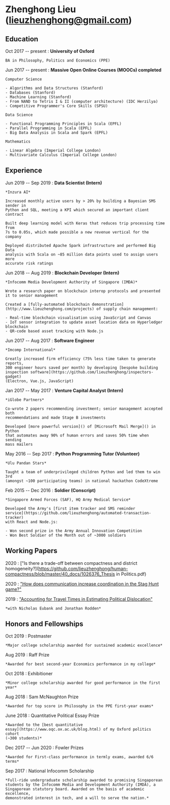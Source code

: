 # Zhenghong Lieu (lieuzhenghong@gmail.com)

Education
-------------------------

Oct 2017 -- present
:	**University of Oxford**

	BA in Philosophy, Politics and Economics (PPE)

Jun 2017 -- present
: **Massive Open Online Courses (MOOCs) completed**

	Computer Science

	- Algorithms and Data Structures (Stanford)
	- Databases (Stanford)
	- Machine Learning (Stanford)
	- From NAND to Tetris I & II (computer architecture) (IDC Herzilya)
	- Competitive Programmer's Core Skills (SPSU)

	Data Science

	- Functional Programming Principles in Scala (EPFL)
	- Parallel Programming in Scala (EPFL)
	- Big Data Analysis in Scala and Spark (EPFL)

	Mathematics

	- Linear Algebra (Imperial College London)
	- Multivariate Calculus (Imperial College London)

Experience
---------------------------

Jun 2019 -- Sep 2019
:	**Data Scientist (Intern)**

	*Inzura AI*

	Increased monthly active users by > 20% by building a Bayesian SMS sender in
	Python and SQL, meeting a KPI which secured an important client contract

	Built deep learning model with Keras that reduces trip processing time from
	7s to 0.05s, which made possible a new revenue vertical for the company

	Deployed distributed Apache Spark infrastructure and performed Big Data
	analysis with Scala on ~85 million data points used to assign users more
	accurate risk ratings

Jun 2018 -- Aug 2019
:	**Blockchain Developer (Intern)**

	*Infocomm Media Development Authority of Singapore (IMDA)*

	Wrote a research paper on blockchain interop protocols and presented it to senior management

	Created a [fully-automated blockchain demonstration](http://www.lieuzhenghong.com/projects) of supply chain management:

	- Real-time blockchain visualisation using JavaScript and Canvas
	- IoT sensor integration to update asset location data on Hyperledger blockchain
	- QR-code based asset tracking with Node.js

Jun 2017 -- Aug 2017
:	**Software Engineer**

	*Imcomp International*

	Greatly increased firm efficiency (75% less time taken to generate reports,
	300 engineer hours saved per month) by developing [bespoke building
	inspection software](https://github.com/lieuzhenghong/inspectors-gadget)
	(Electron, Vue.js, JavaScript)

Jan 2017 -- May 2017
:	**Venture Capital Analyst (Intern)**
	
	*iGlobe Partners*

	Co-wrote 2 papers recommending investment; senior management accepted both
	recommendations and made Stage B investments

	Developed [more powerful version]() of [Microsoft Mail Merge]() in Python
	that automates away 90% of human errors and saves 50% time when sending
	mass mailers

May 2016 -- Sep 2017
:	**Python Programming Tutor (Volunteer)**

	*Ulu Pandan Stars*
	
	Taught a team of underprivileged children Python and led them to win 3rd
	(amongst ~100 participating teams) in national hackathon CodeXtreme

Feb 2015 -- Dec 2016
:	**Soldier (Conscript)**
	
	*Singapore Armed Forces (SAF), HQ Army Medical Service*

	Developed the Army's [first item tracker and SMS reminder
	service](https://github.com/lieuzhenghong/automated-transaction-tracker)
	with React and Node.js:

	- Won second prize in the Army Annual Innovation Competition
	- Won Best Soldier of the Month out of ~3000 soldiers

## Working Papers

2020
:	["Is there a trade-off between compactness and district homogeneity?](https://github.com/lieuzhenghong/human-compactness/blob/master/40_docs/1026376_Thesis in Politics.pdf)

2020
:	["How does communication increase coordination in the Stag Hunt game?"](https://github.com/lieuzhenghong/communication-game/blob/master/40_docs/thesis.pdf)

2019
:	["Accounting for Travel Times in Estimating Political Dislocation"](http://www.nickeubank.com/wp-content/uploads/2019/12/EubankLieuRodden_DislocationAndHumanGeography.pdf)

	*with Nicholas Eubank and Jonathan Rodden*

## Honors and Fellowships

Oct 2019
:	Postmaster

	*Major college scholarship awarded for sustained academic excellence*

Aug 2019
:	Raff Prize

	*Awarded for best second-year Economics performance in my college*

Oct 2018
:	Exhibitioner

	*Minor college scholarship awarded for good performance in the first year*

Aug 2018
:	Sam McNaughton Prize

	*Awarded for top score in Philosophy in the PPE first-year exams*

June 2018
:	Quantitative Political Essay Prize

	*Awarded to the [best quantitative
	essay](https://www.oqc.ox.ac.uk/blog.html) of my Oxford politics cohort
	(~300 students)*

Dec 2017 -- Jun 2020
:	Fowler Prizes
	
	*Awarded for First-class performance in termly exams, awarded 6/6 terms*

Sep 2017
:	National Infocomm Scholarship

	*Full-ride undergraduate scholarship awarded to promising Singaporean
	students by the Infocomm Media and Development Authority (IMDA), a
	Singaporean statutory board. Awarded on the basis of academic excellence,
	demonstrated interest in tech, and a will to serve the nation.*
